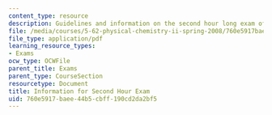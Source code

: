 ```yaml
---
content_type: resource
description: Guidelines and information on the second hour long exam of the course.
file: /media/courses/5-62-physical-chemistry-ii-spring-2008/760e5917baee44b5cbff190cd2da2bf5_infoexam_02.pdf
file_type: application/pdf
learning_resource_types:
- Exams
ocw_type: OCWFile
parent_title: Exams
parent_type: CourseSection
resourcetype: Document
title: Information for Second Hour Exam
uid: 760e5917-baee-44b5-cbff-190cd2da2bf5
---
```

